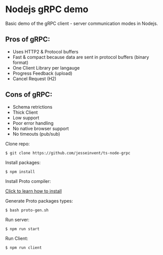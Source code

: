 # Nodejs gRPC demo

Basic demo of the gRPC client - server communication modes in Nodejs.
## Pros of gRPC:
- Uses HTTP2 & Protocol buffers
- Fast & compact because data are sent in protocol buffers (binary format)
- One Client Library per langauge
- Progress Feedback (upload)
- Cancel Request (H2)

## Cons of gRPC:
- Schema retrictions
- Thick Client
- Low support
- Poor error handling
- No native browser support
- No timeouts (pub/sub)

Clone repo:
```
$ git clone https://github.com/jesseinvent/ts-node-grpc
```

Install packages:
```
$ npm install
```

Install Proto compiler:

[Click to learn how to install](https://grpc.io/docs/protoc-installation/)

Generate Proto packages types:
```
$ bash proto-gen.sh
```

Run server:
```
$ npm run start
```

Run Client:
```
$ npm run client
```